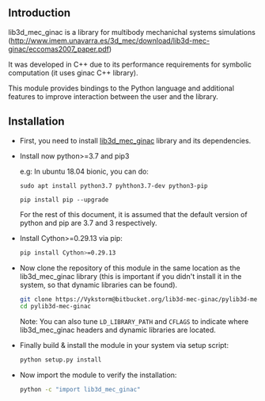 
## Introduction

lib3d_mec_ginac is a library for multibody mechanichal systems simulations (http://www.imem.unavarra.es/3d_mec/download/lib3d-mec-ginac/eccomas2007_paper.pdf)

It was developed in C++ due to its performance requirements for symbolic computation (it uses ginac C++ library).

This module provides bindings to the Python language and additional features to improve interaction between the user and the library.


## Installation

- First, you need to install [lib3d_mec_ginac](https://bitbucket.org/lib3d-mec-ginac/lib3d-mec-ginac/src/master/) library and its dependencies.

- Install now python>=3.7 and pip3

    e.g: In ubuntu 18.04 bionic, you can do:
    ```
    sudo apt install python3.7 pyhthon3.7-dev python3-pip
    ```
    ```
    pip install pip --upgrade
    ```
    For the rest of this document, it is assumed that the default version of python and pip are 3.7 and 3 respectively.

- Install Cython>=0.29.13 via pip:
    ```bash
    pip install Cython>=0.29.13
    ```


- Now clone the repository of this module in the same location as the lib3d_mec_ginac library (this is important if you didn't install it in the system, so that dynamic libraries can be found).
    ```bash
    git clone https://Vykstorm@bitbucket.org/lib3d-mec-ginac/pylib3d-mec-ginac.git
    cd pylib3d-mec-ginac
    ```
    Note: You can also tune ```LD_LIBRARY_PATH``` and ```CFLAGS``` to indicate where lib3d_mec_ginac headers and dynamic libraries are located.


- Finally build & install the module in your system via setup script:
    ```bash
    python setup.py install
    ```

- Now import the module to verify the installation:
    ```bash
    python -c "import lib3d_mec_ginac"
    ```
